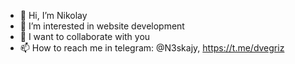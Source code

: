 - 👋 Hi, I’m Nikolay
- 👀 I’m interested in website development
- 💞️ I want to collaborate with you
- 📫 How to reach me in telegram: @N3skajy, https://t.me/dvegriz
